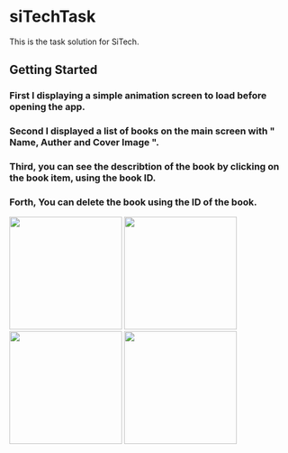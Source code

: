 # siTechTask

This is the task solution for SiTech.

## Getting Started
### First I  displaying a simple animation screen to load before opening the app.
### Second I displayed a list of books on the main screen with " Name, Auther and Cover Image ".
### Third, you can see the describtion of the book by clicking on the book item, using the book ID.
### Forth, You can delete the book using the ID of the book.
<img width="200" heigth="400"  src="https://user-images.githubusercontent.com/28203059/212231986-534580f8-07c7-48ed-8b89-2fa48fd0f8c2.png">
<img width="200" heigth="400"  src="https://user-images.githubusercontent.com/28203059/212232159-cf735011-bb0c-4ff5-8d63-5e8f4e26d504.png">
<img width="200" heigth="400"  src="https://user-images.githubusercontent.com/28203059/212232208-b3c489c4-2b59-4cdb-a39e-8f5cb0ef3ebf.png">
<img width="200" heigth="400"  src="https://user-images.githubusercontent.com/28203059/212232267-6a132603-707d-40c1-89c3-adfeb59543f5.png">

